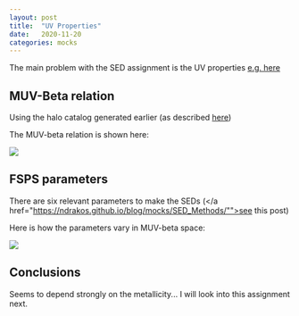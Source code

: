 ```yaml
---
layout: post
title:  "UV Properties"
date:   2020-11-20
categories: mocks
---
```


The main problem with the SED assignment is the UV properties <a href="https://ndrakos.github.io/blog/mocks/SED_Method_Updates">e.g. here</a>

## MUV-Beta relation

Using the halo catalog generated earlier (as described <a href="https://ndrakos.github.io/blog/mocks/Generating_Galaxies_Analytically/">here</a>)

The MUV-beta relation is shown here:

<img src="{{ site.baseurl }}/assets/plots/20201002_MUV.png">


## FSPS parameters

There are six relevant parameters to make the SEDs (</a href="https://ndrakos.github.io/blog/mocks/SED_Methods/"">see this post</a>)


Here is how the parameters vary in MUV-beta space:

<img src="{{ site.baseurl }}/assets/plots/20201127_MUV_beta_paramspace.png">



## Conclusions

Seems to depend strongly on the metallicity... I will look into this assignment next.
